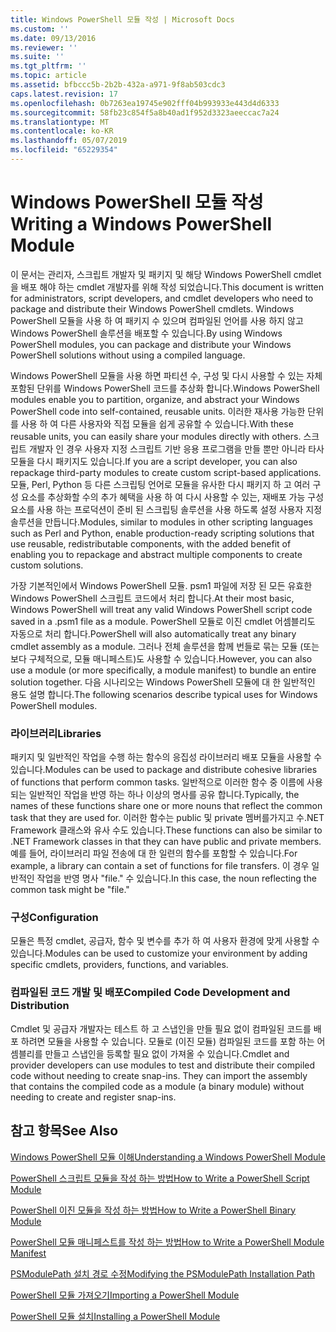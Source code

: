 ```yaml
---
title: Windows PowerShell 모듈 작성 | Microsoft Docs
ms.custom: ''
ms.date: 09/13/2016
ms.reviewer: ''
ms.suite: ''
ms.tgt_pltfrm: ''
ms.topic: article
ms.assetid: bfbccc5b-2b2b-432a-a971-9f8ab503cdc3
caps.latest.revision: 17
ms.openlocfilehash: 0b7263ea19745e902fff04b993933e443d4d6333
ms.sourcegitcommit: 58fb23c854f5a8b40ad1f952d3323aeeccac7a24
ms.translationtype: MT
ms.contentlocale: ko-KR
ms.lasthandoff: 05/07/2019
ms.locfileid: "65229354"
---
```

# <a name="writing-a-windows-powershell-module"></a><span data-ttu-id="75950-102">Windows PowerShell 모듈 작성</span><span class="sxs-lookup"><span data-stu-id="75950-102">Writing a Windows PowerShell Module</span></span>

<span data-ttu-id="75950-103">이 문서는 관리자, 스크립트 개발자 및 패키지 및 해당 Windows PowerShell cmdlet을 배포 해야 하는 cmdlet 개발자를 위해 작성 되었습니다.</span><span class="sxs-lookup"><span data-stu-id="75950-103">This document is written for administrators, script developers, and cmdlet developers who need to package and distribute their Windows PowerShell cmdlets.</span></span> <span data-ttu-id="75950-104">Windows PowerShell 모듈을 사용 하 여 패키지 수 있으며 컴파일된 언어를 사용 하지 않고 Windows PowerShell 솔루션을 배포할 수 있습니다.</span><span class="sxs-lookup"><span data-stu-id="75950-104">By using Windows PowerShell modules, you can package and distribute your Windows PowerShell solutions without using a compiled language.</span></span>

<span data-ttu-id="75950-105">Windows PowerShell 모듈을 사용 하면 파티션 수, 구성 및 다시 사용할 수 있는 자체 포함된 단위를 Windows PowerShell 코드를 추상화 합니다.</span><span class="sxs-lookup"><span data-stu-id="75950-105">Windows PowerShell modules enable you to partition, organize, and abstract your Windows PowerShell code into self-contained, reusable units.</span></span> <span data-ttu-id="75950-106">이러한 재사용 가능한 단위를 사용 하 여 다른 사용자와 직접 모듈을 쉽게 공유할 수 있습니다.</span><span class="sxs-lookup"><span data-stu-id="75950-106">With these reusable units, you can easily share your modules directly with others.</span></span> <span data-ttu-id="75950-107">스크립트 개발자 인 경우 사용자 지정 스크립트 기반 응용 프로그램을 만들 뿐만 아니라 타사 모듈을 다시 패키지도 있습니다.</span><span class="sxs-lookup"><span data-stu-id="75950-107">If you are a script developer, you can also repackage third-party modules to create custom script-based applications.</span></span> <span data-ttu-id="75950-108">모듈, Perl, Python 등 다른 스크립팅 언어로 모듈을 유사한 다시 패키지 하 고 여러 구성 요소를 추상화할 수의 추가 혜택을 사용 하 여 다시 사용할 수 있는, 재배포 가능 구성 요소를 사용 하는 프로덕션이 준비 된 스크립팅 솔루션을 사용 하도록 설정 사용자 지정 솔루션을 만듭니다.</span><span class="sxs-lookup"><span data-stu-id="75950-108">Modules, similar to modules in other scripting languages such as Perl and Python, enable production-ready scripting solutions that use reusable, redistributable components, with the added benefit of enabling you to repackage and abstract multiple components to create custom solutions.</span></span>

<span data-ttu-id="75950-109">가장 기본적인에서 Windows PowerShell 모듈. psm1 파일에 저장 된 모든 유효한 Windows PowerShell 스크립트 코드에서 처리 합니다.</span><span class="sxs-lookup"><span data-stu-id="75950-109">At their most basic, Windows PowerShell will treat any valid Windows PowerShell script code saved in a .psm1 file as a module.</span></span> <span data-ttu-id="75950-110">PowerShell 모듈로 이진 cmdlet 어셈블리도 자동으로 처리 합니다.</span><span class="sxs-lookup"><span data-stu-id="75950-110">PowerShell will also automatically treat any binary cmdlet assembly as a module.</span></span> <span data-ttu-id="75950-111">그러나 전체 솔루션을 함께 번들로 묶는 모듈 (또는 보다 구체적으로, 모듈 매니페스트)도 사용할 수 있습니다.</span><span class="sxs-lookup"><span data-stu-id="75950-111">However, you can also use a module (or more specifically, a module manifest) to bundle an entire solution together.</span></span> <span data-ttu-id="75950-112">다음 시나리오는 Windows PowerShell 모듈에 대 한 일반적인 용도 설명 합니다.</span><span class="sxs-lookup"><span data-stu-id="75950-112">The following scenarios describe typical uses for Windows PowerShell modules.</span></span>

### <a name="libraries"></a><span data-ttu-id="75950-113">라이브러리</span><span class="sxs-lookup"><span data-stu-id="75950-113">Libraries</span></span>

<span data-ttu-id="75950-114">패키지 및 일반적인 작업을 수행 하는 함수의 응집성 라이브러리 배포 모듈을 사용할 수 있습니다.</span><span class="sxs-lookup"><span data-stu-id="75950-114">Modules can be used to package and distribute cohesive libraries of functions that perform common tasks.</span></span> <span data-ttu-id="75950-115">일반적으로 이러한 함수 중 이름에 사용 되는 일반적인 작업을 반영 하는 하나 이상의 명사를 공유 합니다.</span><span class="sxs-lookup"><span data-stu-id="75950-115">Typically, the names of these functions share one or more nouns that reflect the common task that they are used for.</span></span> <span data-ttu-id="75950-116">이러한 함수는 public 및 private 멤버를가지고 수.NET Framework 클래스와 유사 수도 있습니다.</span><span class="sxs-lookup"><span data-stu-id="75950-116">These functions can also be similar to .NET Framework classes in that they can have public and private members.</span></span> <span data-ttu-id="75950-117">예를 들어, 라이브러리 파일 전송에 대 한 일련의 함수를 포함할 수 있습니다.</span><span class="sxs-lookup"><span data-stu-id="75950-117">For example, a library can contain a set of functions for file transfers.</span></span> <span data-ttu-id="75950-118">이 경우 일반적인 작업을 반영 명사 "file." 수 있습니다.</span><span class="sxs-lookup"><span data-stu-id="75950-118">In this case, the noun reflecting the common task might be "file."</span></span>

### <a name="configuration"></a><span data-ttu-id="75950-119">구성</span><span class="sxs-lookup"><span data-stu-id="75950-119">Configuration</span></span>

<span data-ttu-id="75950-120">모듈은 특정 cmdlet, 공급자, 함수 및 변수를 추가 하 여 사용자 환경에 맞게 사용할 수 있습니다.</span><span class="sxs-lookup"><span data-stu-id="75950-120">Modules can be used to customize your environment by adding specific cmdlets, providers, functions, and variables.</span></span>

### <a name="compiled-code-development-and-distribution"></a><span data-ttu-id="75950-121">컴파일된 코드 개발 및 배포</span><span class="sxs-lookup"><span data-stu-id="75950-121">Compiled Code Development and Distribution</span></span>

<span data-ttu-id="75950-122">Cmdlet 및 공급자 개발자는 테스트 하 고 스냅인을 만들 필요 없이 컴파일된 코드를 배포 하려면 모듈을 사용할 수 있습니다. 모듈로 (이진 모듈) 컴파일된 코드를 포함 하는 어셈블리를 만들고 스냅인을 등록할 필요 없이 가져올 수 있습니다.</span><span class="sxs-lookup"><span data-stu-id="75950-122">Cmdlet and provider developers can use modules to test and distribute their compiled code without needing to create snap-ins. They can import the assembly that contains the compiled code as a module (a binary module) without needing to create and register snap-ins.</span></span>

## <a name="see-also"></a><span data-ttu-id="75950-123">참고 항목</span><span class="sxs-lookup"><span data-stu-id="75950-123">See Also</span></span>

[<span data-ttu-id="75950-124">Windows PowerShell 모듈 이해</span><span class="sxs-lookup"><span data-stu-id="75950-124">Understanding a Windows PowerShell Module</span></span>](./understanding-a-windows-powershell-module.md)

[<span data-ttu-id="75950-125">PowerShell 스크립트 모듈을 작성 하는 방법</span><span class="sxs-lookup"><span data-stu-id="75950-125">How to Write a PowerShell Script Module</span></span>](./how-to-write-a-powershell-script-module.md)

[<span data-ttu-id="75950-126">PowerShell 이진 모듈을 작성 하는 방법</span><span class="sxs-lookup"><span data-stu-id="75950-126">How to Write a PowerShell Binary Module</span></span>](./how-to-write-a-powershell-binary-module.md)

[<span data-ttu-id="75950-127">PowerShell 모듈 매니페스트를 작성 하는 방법</span><span class="sxs-lookup"><span data-stu-id="75950-127">How to Write a PowerShell Module Manifest</span></span>](how-to-write-a-powershell-module-manifest.md)

[<span data-ttu-id="75950-128">PSModulePath 설치 경로 수정</span><span class="sxs-lookup"><span data-stu-id="75950-128">Modifying the PSModulePath Installation Path</span></span>](./modifying-the-psmodulepath-installation-path.md)

[<span data-ttu-id="75950-129">PowerShell 모듈 가져오기</span><span class="sxs-lookup"><span data-stu-id="75950-129">Importing a PowerShell Module</span></span>](./importing-a-powershell-module.md)

[<span data-ttu-id="75950-130">PowerShell 모듈 설치</span><span class="sxs-lookup"><span data-stu-id="75950-130">Installing a PowerShell Module</span></span>](./installing-a-powershell-module.md)
